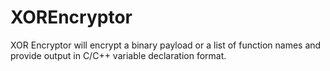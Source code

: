 # XOREncryptor
XOR Encryptor will encrypt a binary payload or a list of function names and provide output in C/C++ variable declaration format.
